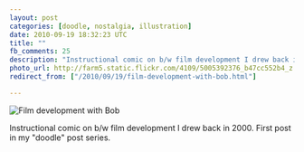 ```yaml
---
layout: post
categories: [doodle, nostalgia, illustration]
date: 2010-09-19 18:32:23 UTC
title: ""
fb_comments: 25
description: "Instructional comic on b/w film development I drew back in 2000. First post in my “doodle” post series."
photo_url: http://farm5.static.flickr.com/4109/5005392376_b47cc552b4_z.jpg
redirect_from: ["/2010/09/19/film-development-with-bob.html"]

---
```


![Film development with Bob](http://farm5.static.flickr.com/4109/5005392376_b47cc552b4_z.jpg)

Instructional comic on b/w film development I drew back in 2000. First post in my "doodle" post series.